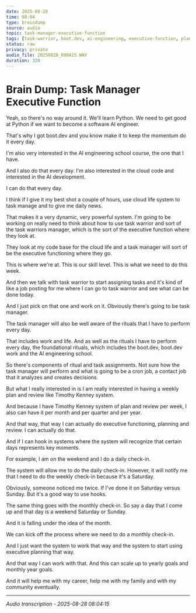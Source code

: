 ```yaml
---
date: 2025-08-28
time: 08:04
type: braindump
source: audio
topic: task-manager-executive-function
tags: [task-warrior, boot.dev, ai-engineering, executive-function, planning-system]
status: raw
privacy: private
audio_file: 20250828_080415.WAV
duration: 320
---
```


# Brain Dump: Task Manager Executive Function

Yeah, so there's no way around it. We'll learn Python. We need to get good at Python if we want to become a software AI engineer.

That's why I got boot.dev and you know make it to keep the momentum do it every day.

I'm also very interested in the AI engineering school course, the one that I have.

And I also do that every day. I'm also interested in the cloud code and interested in the AI development.

I can do that every day.

I think if I give it my best shot a couple of hours, use cloud life system to task manage and to give me daily news.

That makes it a very dynamic, very powerful system. I'm going to be working on really need to think about how to use task warrior and sort of the task warriors manager, which is the sort of the executive function where they look at.

They look at my code base for the cloud life and a task manager will sort of be the executive functioning where they go.

This is where we're at. This is our skill level. This is what we need to do this week.

And then we talk with task warrior to start assigning tasks and it's kind of like a job posting for me where I can go to task warrior and see what can be done today.

And I just pick on that one and work on it. Obviously there's going to be task manager.

The task manager will also be well aware of the rituals that I have to perform every day.

That includes work and life. And as well as the rituals I have to perform every day, the foundational rituals, which includes the boot.dev, boot.dev work and the AI engineering school.

So there's components of ritual and task assignments. Not sure how the task manager will perform and what is going to be a cron job, a contact job that it analyzes and creates decisions.

But what I really interested in is I am really interested in having a weekly plan and review like Timothy Kenney system.

And because I have Timothy Kenney system of plan and review per week, I also can have it per month and per quarter and per year.

And that way, that way I can actually do executive functioning, planning and review. I can actually do that.

And if I can hook in systems where the system will recognize that certain days represents key moments.

For example, I am on the weekend and I do a daily check-in.

The system will allow me to do the daily check-in. However, it will notify me that I need to do the weekly check-in because it's a Saturday.

Obviously, someone noticed me twice. If I've done it on Saturday versus Sunday. But it's a good way to use hooks.

The same thing goes with the monthly check-in. So say a day that I come up and that day is a weekend Saturday or Sunday.

And it is falling under the idea of the month.

We can kick off the process where we need to do a monthly check-in.

And I just want the system to work that way and the system to start using executive planning that way.

And that way I can work with that. And this can scale up to yearly goals and monthly year goals.

And it will help me with my career, help me with my family and with my community eventually.

---
*Audio transcription - 2025-08-28 08:04:15*